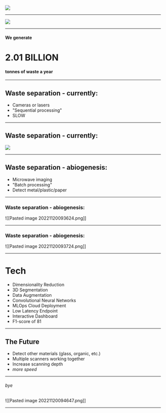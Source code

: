# 

![](https://i.imgur.com/bdIRW2A.jpg)


---

![](https://i.imgur.com/zj29cux.png)

---

#### We generate 
# 2.01 **BILLION**
#### tonnes of waste a year

---

## Waste separation - currently:

- Cameras or lasers
- "Sequential processing"
- SLOW


---

## Waste separation - currently:
![](https://i.imgur.com/FV15bc1.png) 

---

## Waste separation - abiogenesis:

- Microwave imaging
- "Batch processing"
- Detect metal/plastic/paper

--- 
### Waste separation - abiogenesis:

![[Pasted image 20221120093624.png]]

---

### Waste separation - abiogenesis:

![[Pasted image 20221120093724.png]]

---

# Tech

- Dimensionality Reduction
- 3D Segmentation
- Data Augmentation
- Convolutional Neural Networks 
- MLOps Cloud Deployment
- Low Latency Endpoint
- Interactive Dashboard
- F1-score of 81

--- 
## The Future
- Detect other materials (glass, organic, etc.)
- Multiple scanners working together
- Increase scanning depth
- *more speed*

---

###### bye
![[Pasted image 20221120094647.png]]

---